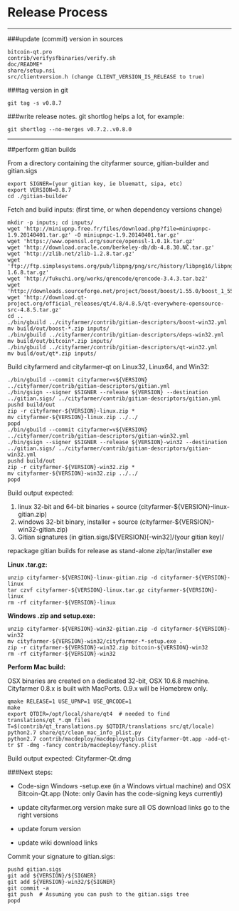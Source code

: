 Release Process
====================

* * *

###update (commit) version in sources


	bitcoin-qt.pro
	contrib/verifysfbinaries/verify.sh
	doc/README*
	share/setup.nsi
	src/clientversion.h (change CLIENT_VERSION_IS_RELEASE to true)

###tag version in git

	git tag -s v0.8.7

###write release notes. git shortlog helps a lot, for example:

	git shortlog --no-merges v0.7.2..v0.8.0

* * *

##perform gitian builds

 From a directory containing the cityfarmer source, gitian-builder and gitian.sigs
  
	export SIGNER=(your gitian key, ie bluematt, sipa, etc)
	export VERSION=0.8.7
	cd ./gitian-builder

 Fetch and build inputs: (first time, or when dependency versions change)

	mkdir -p inputs; cd inputs/
	wget 'http://miniupnp.free.fr/files/download.php?file=miniupnpc-1.9.20140401.tar.gz' -O miniupnpc-1.9.20140401.tar.gz'
	wget 'https://www.openssl.org/source/openssl-1.0.1k.tar.gz'
	wget 'http://download.oracle.com/berkeley-db/db-4.8.30.NC.tar.gz'
	wget 'http://zlib.net/zlib-1.2.8.tar.gz'
	wget 'ftp://ftp.simplesystems.org/pub/libpng/png/src/history/libpng16/libpng-1.6.8.tar.gz'
	wget 'http://fukuchi.org/works/qrencode/qrencode-3.4.3.tar.bz2'
	wget 'http://downloads.sourceforge.net/project/boost/boost/1.55.0/boost_1_55_0.tar.bz2'
	wget 'http://download.qt-project.org/official_releases/qt/4.8/4.8.5/qt-everywhere-opensource-src-4.8.5.tar.gz'
	cd ..
	./bin/gbuild ../cityfarmer/contrib/gitian-descriptors/boost-win32.yml
	mv build/out/boost-*.zip inputs/
	./bin/gbuild ../cityfarmer/contrib/gitian-descriptors/deps-win32.yml
	mv build/out/bitcoin*.zip inputs/
	./bin/gbuild ../cityfarmer/contrib/gitian-descriptors/qt-win32.yml
	mv build/out/qt*.zip inputs/

 Build cityfarmerd and cityfarmer-qt on Linux32, Linux64, and Win32:
  
	./bin/gbuild --commit cityfarmer=v${VERSION} ../cityfarmer/contrib/gitian-descriptors/gitian.yml
	./bin/gsign --signer $SIGNER --release ${VERSION} --destination ../gitian.sigs/ ../cityfarmer/contrib/gitian-descriptors/gitian.yml
	pushd build/out
	zip -r cityfarmer-${VERSION}-linux.zip *
	mv cityfarmer-${VERSION}-linux.zip ../../
	popd
	./bin/gbuild --commit cityfarmer=v${VERSION} ../cityfarmer/contrib/gitian-descriptors/gitian-win32.yml
	./bin/gsign --signer $SIGNER --release ${VERSION}-win32 --destination ../gitian.sigs/ ../cityfarmer/contrib/gitian-descriptors/gitian-win32.yml
	pushd build/out
	zip -r cityfarmer-${VERSION}-win32.zip *
	mv cityfarmer-${VERSION}-win32.zip ../../
	popd

  Build output expected:

  1. linux 32-bit and 64-bit binaries + source (cityfarmer-${VERSION}-linux-gitian.zip)
  2. windows 32-bit binary, installer + source (cityfarmer-${VERSION}-win32-gitian.zip)
  3. Gitian signatures (in gitian.sigs/${VERSION}[-win32]/(your gitian key)/

repackage gitian builds for release as stand-alone zip/tar/installer exe

**Linux .tar.gz:**

	unzip cityfarmer-${VERSION}-linux-gitian.zip -d cityfarmer-${VERSION}-linux
	tar czvf cityfarmer-${VERSION}-linux.tar.gz cityfarmer-${VERSION}-linux
	rm -rf cityfarmer-${VERSION}-linux

**Windows .zip and setup.exe:**

	unzip cityfarmer-${VERSION}-win32-gitian.zip -d cityfarmer-${VERSION}-win32
	mv cityfarmer-${VERSION}-win32/cityfarmer-*-setup.exe .
	zip -r cityfarmer-${VERSION}-win32.zip bitcoin-${VERSION}-win32
	rm -rf cityfarmer-${VERSION}-win32

**Perform Mac build:**

  OSX binaries are created on a dedicated 32-bit, OSX 10.6.8 machine.
  Cityfarmer 0.8.x is built with MacPorts.  0.9.x will be Homebrew only.

	qmake RELEASE=1 USE_UPNP=1 USE_QRCODE=1
	make
	export QTDIR=/opt/local/share/qt4  # needed to find translations/qt_*.qm files
	T=$(contrib/qt_translations.py $QTDIR/translations src/qt/locale)
	python2.7 share/qt/clean_mac_info_plist.py
	python2.7 contrib/macdeploy/macdeployqtplus Cityfarmer-Qt.app -add-qt-tr $T -dmg -fancy contrib/macdeploy/fancy.plist

 Build output expected: Cityfarmer-Qt.dmg

###Next steps:

* Code-sign Windows -setup.exe (in a Windows virtual machine) and
  OSX Bitcoin-Qt.app (Note: only Gavin has the code-signing keys currently)

* update cityfarmer.org version
  make sure all OS download links go to the right versions

* update forum version

* update wiki download links

Commit your signature to gitian.sigs:

	pushd gitian.sigs
	git add ${VERSION}/${SIGNER}
	git add ${VERSION}-win32/${SIGNER}
	git commit -a
	git push  # Assuming you can push to the gitian.sigs tree
	popd

